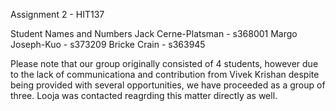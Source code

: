 Assignment 2 - HIT137

Student Names and Numbers
Jack Cerne-Platsman - s368001
Margo Joseph-Kuo - s373209
Bricke Crain - s363945

Please note that our group originally consisted of 4 students, however due to the lack of communicationa and contribution from Vivek Krishan despite being provided with several opportunities, we have proceeded as a group of three. Looja was contacted reagrding this matter directly as well. 
